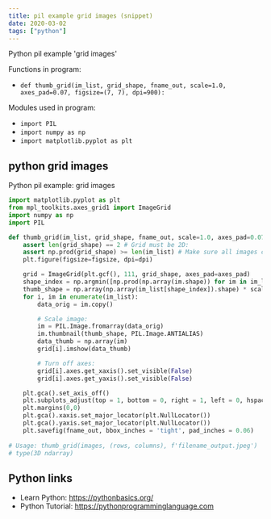 ```yaml
---
title: pil example grid images (snippet)
date: 2020-03-02
tags: ["python"]
---
```

Python pil example 'grid images'

Functions in program: 
* `def thumb_grid(im_list, grid_shape, fname_out, scale=1.0, axes_pad=0.07, figsize=(7, 7), dpi=900):`

Modules used in program: 
* `import PIL`
* `import numpy as np`
* `import matplotlib.pyplot as plt`

## python grid images

Python pil example: grid images

```python
import matplotlib.pyplot as plt
from mpl_toolkits.axes_grid1 import ImageGrid
import numpy as np
import PIL

def thumb_grid(im_list, grid_shape, fname_out, scale=1.0, axes_pad=0.07, figsize=(7, 7), dpi=900):
    assert len(grid_shape) == 2 # Grid must be 2D:
    assert np.prod(grid_shape) >= len(im_list) # Make sure all images can fit in grid:
    plt.figure(figsize=figsize, dpi=dpi)

    grid = ImageGrid(plt.gcf(), 111, grid_shape, axes_pad=axes_pad)
    shape_index = np.argmin([np.prod(np.array(im.shape)) for im in im_list])
    thumb_shape = np.array(np.array(im_list[shape_index]).shape) * scale
    for i, im in enumerate(im_list):
        data_orig = im.copy()

        # Scale image:
        im = PIL.Image.fromarray(data_orig)
        im.thumbnail(thumb_shape, PIL.Image.ANTIALIAS)
        data_thumb = np.array(im)
        grid[i].imshow(data_thumb)

        # Turn off axes:
        grid[i].axes.get_xaxis().set_visible(False)
        grid[i].axes.get_yaxis().set_visible(False)

    plt.gca().set_axis_off()
    plt.subplots_adjust(top = 1, bottom = 0, right = 1, left = 0, hspace = 0, wspace = 0)
    plt.margins(0,0)
    plt.gca().xaxis.set_major_locator(plt.NullLocator())
    plt.gca().yaxis.set_major_locator(plt.NullLocator())
    plt.savefig(fname_out, bbox_inches = 'tight', pad_inches = 0.06)
    
# Usage: thumb_grid(images, (rows, columns), f'filename_output.jpeg')
# type(3D ndarray)

```

## Python links

- Learn Python: https://pythonbasics.org/
- Python Tutorial: https://pythonprogramminglanguage.com
